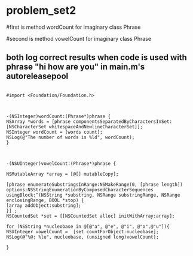 # problem_set2

#first is method wordCount for imaginary class Phrase

#second is method vowelCount for imaginary class Phrase
## both log correct results when code is used with phrase "hi how are you" in main.m's autoreleasepool

```

#import <Foundation/Foundation.h>



-(NSInteger)wordCount:(Phrase*)phrase {
NSArray *words = [phrase componentsSeparatedByCharactersInSet:[NSCharacterSet whitespaceAndNewlineCharacterSet]];
NSInteger wordCount = [words count];
NSLog(@"The number of words is %ld", wordCount);
}



-(NSUInteger)vowelCount:(Phrase*)phrase {

NSMutableArray *array = [@[] mutableCopy];

[phrase enumerateSubstringsInRange:NSMakeRange(0, [phrase length]) options:NSStringEnumerationByComposedCharacterSequences usingBlock:^(NSString *substring, NSRange substringRange, NSRange enclosingRange, BOOL *stop) {
[array addObject:substring];
}] ;
NSCountedSet *set = [[NSCountedSet alloc] initWithArray:array];

for (NSString *nucleobase in @[@"a", @"e", @"i", @"o",@"u"]){
NSUInteger vowelCount =  [set countForObject:nucleobase];
NSLog(@"%@: %lu", nucleobase, (unsigned long)vowelCount);

}
